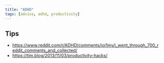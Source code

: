 ```yaml
---
title: "ADHD"
tags: [advice, adhd, productivity]
---
```


## Tips
- https://www.reddit.com/r/ADHD/comments/ioi1my/i_went_through_700_reddit_comments_and_collected/
- https://tim.blog/2013/11/03/productivity-hacks/
